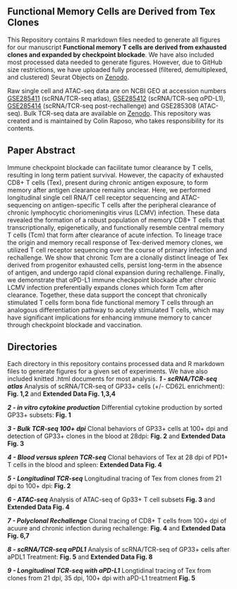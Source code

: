 ## Functional Memory Cells are Derived from Tex Clones
This Repository contains R markdown files needed to generate all figures for our manuscript **Functional memory T cells are derived from exhausted clones and expanded by checkpoint blockade**. We have also included most processed data needed to generate figures. However, due to GitHub size restrictions, we have uploaded fully processed (filtered, demultiplexed, and clustered) Seurat Objects on [Zenodo](https://doi.org/10.5281/zenodo.14803877). 

Raw single cell and ATAC-seq data are on NCBI GEO at accession numbers [GSE285411](https://www.ncbi.nlm.nih.gov/geo/query/acc.cgi?acc=GSE241471) (scRNA/TCR-seq atlas), [GSE285412](https://www.ncbi.xyz/geo/query/acc.cgi?acc=GSE285412) (scRNA/TCR-seq αPD-L1), [GSE285414](https://www.ncbi.xyz/geo/query/acc.cgi?acc=GSE285414) (scRNA/TCR-seq post-rechallenge) and GSE285308 (ATAC-seq). Bulk TCR-seq data are available on [Zenodo](https://doi.org/10.5281/zenodo.14648171). This repository was created and is maintained by Colin Raposo, who takes responsibility for its contents.

## Paper Abstract
Immune checkpoint blockade can facilitate tumor clearance by T cells, resulting in long term patient survival. However, the capacity of exhausted CD8+ T cells (Tex), present during chronic antigen exposure, to form memory after antigen clearance remains unclear. Here, we performed longitudinal single cell RNA/T cell receptor sequencing and ATAC-sequencing on antigen-specific T cells after the peripheral clearance of chronic lymphocytic choriomeningitis virus (LCMV) infection. These data revealed the formation of a robust population of memory CD8+ T cells that transcriptionally, epigenetically, and functionally resemble central memory T cells (Tcm) that form after clearance of acute infection. To lineage trace the origin and memory recall response of Tex-derived memory clones, we utilized T cell receptor sequencing over the course of primary infection and rechallenge. We show that chronic Tcm are a clonally distinct lineage of Tex derived from progenitor exhausted cells, persist long-term in the absence of antigen, and undergo rapid clonal expansion during rechallenge. Finally, we demonstrate that αPD-L1 immune checkpoint blockade after chronic LCMV infection preferentially expands clones which form Tcm after clearance. Together, these data support the concept that chronically stimulated T cells form bona fide functional memory T cells through an analogous differentiation pathway to acutely stimulated T cells, which may have significant implications for enhancing immune memory to cancer through checkpoint blockade and vaccination.

## Directories
Each directory in this repository contains processed data and R markdown files to generate figures for a given set of experiments. We have also included knitted .html documents for most analysis.
***1 - scRNA/TCR-seq atlas*** 
Analysis of scRNA/TCR-seq of GP33+ cells (+/- CD62L enrichment): **Fig. 1,2** and **Extended Data Fig. 1,3,4**

***2 - in vitro cytokine production*** 
Differential cytokine production by sorted GP33+ subsets: **Fig. 1**

***3 - Bulk TCR-seq 100+ dpi*** 
Clonal behaviors of GP33+ cells at 100+ dpi and detection of GP33+ clones in the blood at 28dpi: **Fig. 2** and **Extended Data Fig. 3**

***4 - Blood versus spleen TCR-seq*** Clonal behaviors of Tex at 28 dpi of PD1+ T cells in the blood and spleen: **Extended Data Fig. 4**

***5 - Longitudinal TCR-seq*** 
Longitudinal tracing of Tex from clones from 21 dpi to 100+ dpi: **Fig. 2**

***6 - ATAC-seq*** 
Analysis of ATAC-seq of Gp33+ T cell subsets **Fig. 3** and **Extended Data Fig. 4**

***7 - Polyclonal Rechallenge*** 
Clonal tracing of CD8+ T cells from 100+ dpi of acuure and chronic infection during rechallenge:  **Fig. 4** and **Extended Data Fig. 6,7**

***8 - scRNA/TCR-seq aPDL1*** 
Analysis of scRNA/TCR-seq of GP33+ cells after aPDL1 Treatment: **Fig. 5** and **Extended Data Fig. 8**

***9 - Longitudinal TCR-seq with aPD-L1*** 
Longtidinal tracing of Tex from clones from 21 dpi, 35 dpi, 100+ dpi with aPD-L1 treatment **Fig. 5** 
